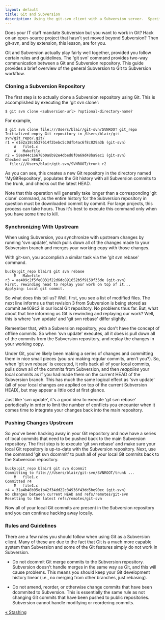 ```yaml
---
layout: default
title: Git and Subversion
description: Using the git-svn client with a Subversion server.  Specifically for existing SVN users, how Git is a better Subversion client than Subversion.
---
```


Does your IT staff mandate Subversion but you want to work in Git?  Hack on an open-source project that hasn't yet moved beyond Subversion?  Then git-svn, and by extension, this lesson, are for you.

Git and Subversion actually play fairly well together, provided you follow certain rules and guidelines.  The 'git svn' command provides two-way communication between a Git and Subversion repository.  This guide provides a brief overview of the general Subversion to Git to Subversion workflow.

### Cloning a Subversion Repository ###

The first step is to actually clone a Subversion repository using Git.  This is accomplished by executing the 'git svn clone':

	$ git svn clone <subversion-url> ?optional-directory-name?
	
For example,

	$ git svn clone file:///Users/blair/git-svn/SVNROOT git_repo
	Initialized empty Git repository in /Users/blair/git-svn/git_repo/.git/
	r1 = e1e2a18c6537614f2bebc5c0dfb4ac6f8c829a3b (git-svn)
		A	file1.c
		A	Makefile
	r2 = 58e044c16678b0a8b92e4dbed8f0a69d48ba9ec1 (git-svn)
	Checked out HEAD:
	  file:///Users/blair/git-svn/SVNROOT/trunk r2
	
As you can see, this creates a new Git repository in the directory named 'MyGitRepository', populates the Git history with all Subversion commits to the trunk, and checks out the latest HEAD.

Note that this operation will generally take longer than a corresponding 'git clone' command, as the entire history for the Subversion repository in question must be downloaded commit by commit.  For large projects, this process can take hours.  Thus it's best to execute this command only when you have some time to kill.

### Synchronizing With Upstream ###

When using Subversion, you synchronize with upstream changes by running 'svn update', which pulls down all of the changes made to your Subversion branch and merges your working copy with those changes.

With git-svn, you accomplish a similar task via the 'git svn rebase' command.

	bucky:git_repo blair$ git svn rebase
		M	Makefile
	r3 = ae409c2f5fe0831f22d6dc891652b5f9159f35de (git-svn)
	First, rewinding head to replay your work on top of it...
	Applying: Local git commit.
	
So what does this tell us?  Well, first, you see a list of modified files.  The next line informs us that revision 3 from Subversion is being stored as commit ae409c2 in our local Git repository.  No problems thus far.  But, what about that line informing us Git is rewinding and replaying our work?  Well, this is where 'svn update' and 'git svn rebase' differ slightly.

Remember that, with a Subversion repository, you don't have the concept of offline commits.  So when 'svn update' executes, all it does is pull down all of the commits from the Subversion repository, and replay the changes in your working copy.

Under Git, you've likely been making a series of changes and committing them in nice small pieces (you _are_ making regular commits, aren't you?).  So, when 'git svn rebase' is executed, it rolls back all of your local commits, pulls down all of the commits from Subversion, and then _reapplies_ your local commits as if you had made them on the current HEAD of the Subversion branch.  This has much the same logical effect as 'svn update' (all of your local changes are applied on top of the current Subversion HEAD), but may appear a little odd at first glance.

Just like 'svn update', it's a good idea to execute 'git svn rebase' periodically in order to limit the number of conflicts you encounter when it comes time to integrate your changes back into the main repository.

### Pushing Changes Upstream ###

So you've been hacking away in your Git repository and now have a series of local commits that need to be pushed back to the main Subversion repository.  The first step is to execute 'git svn rebase' and make sure your local Git repository is up-to-date with the Subversion repository.  Next, use the command 'git svn dcommit' to push all of your local Git commits back to the Subversion repository.

	bucky:git_repo blair$ git svn dcommit
	Committing to file:///Users/blair/git-svn/SVNROOT/trunk ...
		M	file1.c
	Committed r4
		M	file1.c
	r4 = 31a4b40b05e1b42f34dd22c34936f43dd5be90ec (git-svn)
	No changes between current HEAD and refs/remotes/git-svn
	Resetting to the latest refs/remotes/git-svn

Now all of your local Git commits are present in the Subversion repository and you can continue hacking away locally.

### Rules and Guidelines ###

There are a few rules you should follow when using Git as a Subversion client.  Many of these are due to the fact that Git is a much more capable system than Subversion and some of the Git features simply do not work in Subversion.

* Do not dcommit Git merge commits to the Subversion repository.  Subversion doesn't handle merges in the same way as Git, and this will cause problems.  This means you should keep your Git development history linear (i.e., no merging from other branches, just rebasing).

* Do not amend, reorder, or otherwise change commits that have been dcommited to Subversion.  This is essentially the same rule as not changing Git commits that have been pushed to public repositories.  Subversion cannot handle modifying or reordering commits.

<div class="page-turns">
  <a href="stashing.html" class="page-prev">&laquo; Stashing</a>
</div>